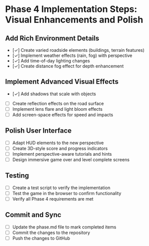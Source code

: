 # Phase 4 Implementation Steps: Visual Enhancements and Polish

## Add Rich Environment Details

- [✓] Create varied roadside elements (buildings, terrain features)
- [✓] Implement weather effects (rain, fog) with perspective
- [✓] Add time-of-day lighting changes
- [✓] Create distance fog effect for depth enhancement

## Implement Advanced Visual Effects

- [✓] Add shadows that scale with objects
- [ ] Create reflection effects on the road surface
- [ ] Implement lens flare and light bloom effects
- [ ] Add screen-space effects for speed and impacts

## Polish User Interface

- [ ] Adapt HUD elements to the new perspective
- [ ] Create 3D-style score and progress indicators
- [ ] Implement perspective-aware tutorials and hints
- [ ] Design immersive game over and level complete screens

## Testing

- [ ] Create a test script to verify the implementation
- [ ] Test the game in the browser to confirm functionality
- [ ] Verify all Phase 4 requirements are met

## Commit and Sync

- [ ] Update the phase.md file to mark completed items
- [ ] Commit the changes to the repository
- [ ] Push the changes to GitHub
